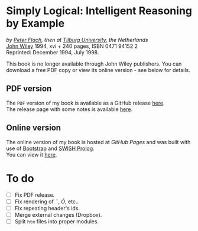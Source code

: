 # Simply Logical: Intelligent Reasoning by Example #

*by [Peter Flach](https://www.cs.bris.ac.uk/~flach/index.html), then at [Tilburg University](http://www.tilburguniversity.nl/), the Netherlands*  
[John Wiley](http://www.wiley.co.uk/) 1994, xvi + 240 pages, ISBN 0471 94152 2  
Reprinted: December 1994, July 1998.

This book is no longer available through John Wiley publishers. You can download a free PDF copy or view its online version - see below for details.

## PDF version ##
The `PDF` version of my book is available as a GitHub release [here](https://github.com/So-Cool/simply-logical/releases/download/v1.0/SL.pdf).  
The release page with some notes is available [here](https://github.com/So-Cool/simply-logical/releases/tag/v1.0).

## Online version ##
The online version of my book is hosted at *GitHub Pages* and was built with use of [Bootstrap](http://getbootstrap.com/) and [SWISH Prolog](http://swish.swi-prolog.org/).  
You can view it [here](so-cool.github.io/simply-logical).

# To do #
- [ ] Fix PDF release.
- [ ] Fix rendering of *¨*, *Ô*, etc..
- [ ] Fix repeating header's ids.
- [ ] Merge external changes (Dropbox).
- [ ] Split `htm` files into proper modules.
